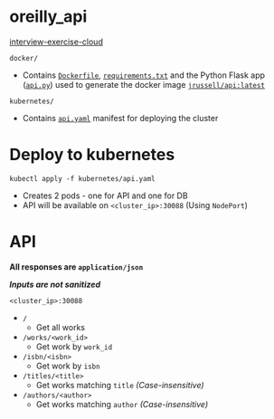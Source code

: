 # oreilly_api
[interview-exercise-cloud](https://github.com/oreillymedia/interview-exercise-cloud)

`docker/`

* Contains [`Dockerfile`](docker/Dockerfile), [`requirements.txt`](docker/requirements.txt) and the Python Flask app ([`api.py`](docker/api/api.py)) used to generate the docker image [`jrussell/api:latest`](https://hub.docker.com/r/jrussell/api)

`kubernetes/`

* Contains [`api.yaml`](kubernetes/api.yaml) manifest for deploying the cluster

# Deploy to kubernetes
`kubectl apply -f kubernetes/api.yaml`
- Creates 2 pods - one for API and one for DB
- API will be available on `<cluster_ip>:30088` (Using `NodePort`)

# API
**All responses are `application/json`**

**_Inputs are not sanitized_**

`<cluster_ip>:30088`
- `/`
    - Get all works
- `/works/<work_id>`
    - Get work by `work_id`
- `/isbn/<isbn>`
    - Get work by `isbn`
- `/titles/<title>`
    * Get works matching `title` _(Case-insensitive)_
- `/authors/<author>`
    * Get works matching `author` _(Case-insensitive)_